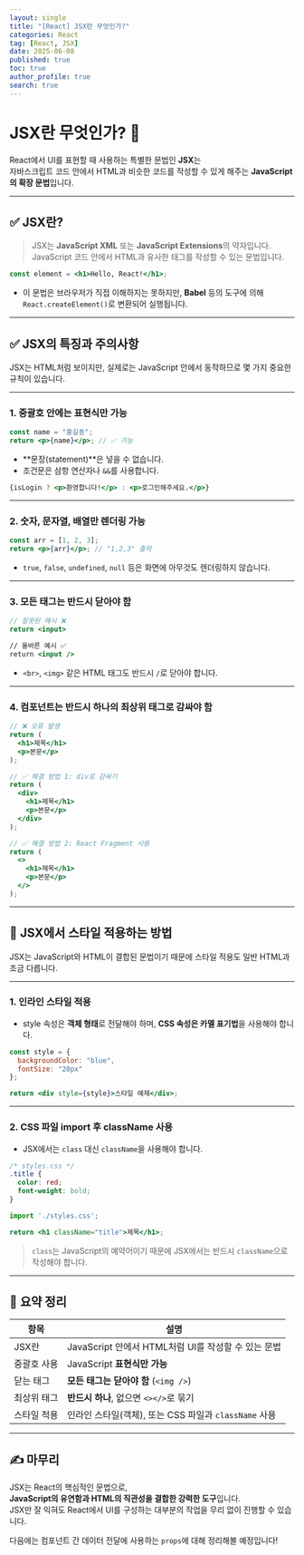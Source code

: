 ```yaml
---
layout: single
title: "[React] JSX란 무엇인가?"
categories: React
tag: [React, JSX]
date: 2025-06-08
published: true
toc: true
author_profile: true
search: true
---
```


# JSX란 무엇인가? 🧩

React에서 UI를 표현할 때 사용하는 특별한 문법인 **JSX**는  
자바스크립트 코드 안에서 HTML과 비슷한 코드를 작성할 수 있게 해주는 **JavaScript의 확장 문법**입니다.

---

## ✅ JSX란?

> JSX는 **JavaScript XML** 또는 **JavaScript Extensions**의 약자입니다.  
> JavaScript 코드 안에서 HTML과 유사한 태그를 작성할 수 있는 문법입니다.

```jsx
const element = <h1>Hello, React!</h1>;
```

- 이 문법은 브라우저가 직접 이해하지는 못하지만, **Babel** 등의 도구에 의해 `React.createElement()`로 변환되어 실행됩니다.

---

## ✅ JSX의 특징과 주의사항

JSX는 HTML처럼 보이지만, 실제로는 JavaScript 안에서 동작하므로 몇 가지 중요한 규칙이 있습니다.

---

### 1. 중괄호 안에는 표현식만 가능

```jsx
const name = "홍길동";
return <p>{name}</p>; // ✅ 가능
```

- **문장(statement)**은 넣을 수 없습니다.
- 조건문은 삼항 연산자나 `&&`를 사용합니다.

```jsx
{isLogin ? <p>환영합니다!</p> : <p>로그인해주세요.</p>}
```

---

### 2. 숫자, 문자열, 배열만 렌더링 가능

```jsx
const arr = [1, 2, 3];
return <p>{arr}</p>; // "1,2,3" 출력
```

- `true`, `false`, `undefined`, `null` 등은 화면에 아무것도 렌더링하지 않습니다.

---

### 3. 모든 태그는 반드시 닫아야 함

```jsx
// 잘못된 예시 ❌
return <input>

// 올바른 예시 ✅
return <input />
```

- `<br>`, `<img>` 같은 HTML 태그도 반드시 `/`로 닫아야 합니다.

---

### 4. 컴포넌트는 반드시 하나의 최상위 태그로 감싸야 함

```jsx
// ❌ 오류 발생
return (
  <h1>제목</h1>
  <p>본문</p>
);

// ✅ 해결 방법 1: div로 감싸기
return (
  <div>
    <h1>제목</h1>
    <p>본문</p>
  </div>
);

// ✅ 해결 방법 2: React Fragment 사용
return (
  <>
    <h1>제목</h1>
    <p>본문</p>
  </>
);
```

---

## 🎨 JSX에서 스타일 적용하는 방법

JSX는 JavaScript와 HTML이 결합된 문법이기 때문에 스타일 적용도 일반 HTML과 조금 다릅니다.

---

### 1. 인라인 스타일 적용

- style 속성은 **객체 형태**로 전달해야 하며, **CSS 속성은 카멜 표기법**을 사용해야 합니다.

```jsx
const style = {
  backgroundColor: "blue",
  fontSize: "20px"
};

return <div style={style}>스타일 예제</div>;
```

---

### 2. CSS 파일 import 후 className 사용

- JSX에서는 `class` 대신 `className`을 사용해야 합니다.

```css
/* styles.css */
.title {
  color: red;
  font-weight: bold;
}
```

```jsx
import './styles.css';

return <h1 className="title">제목</h1>;
```

> `class`는 JavaScript의 예약어이기 때문에 JSX에서는 반드시 `className`으로 작성해야 합니다.

---

## 📌 요약 정리

| 항목 | 설명 |
|------|------|
| JSX란 | JavaScript 안에서 HTML처럼 UI를 작성할 수 있는 문법 |
| 중괄호 사용 | JavaScript **표현식만 가능** |
| 닫는 태그 | **모든 태그는 닫아야 함** (`<img />`) |
| 최상위 태그 | **반드시 하나**, 없으면 `<></>`로 묶기 |
| 스타일 적용 | 인라인 스타일(객체), 또는 CSS 파일과 `className` 사용 |

---

## ✍️ 마무리

JSX는 React의 핵심적인 문법으로,  
**JavaScript의 유연함과 HTML의 직관성을 결합한 강력한 도구**입니다.  
JSX만 잘 익혀도 React에서 UI를 구성하는 대부분의 작업을 무리 없이 진행할 수 있습니다.

다음에는 컴포넌트 간 데이터 전달에 사용하는 `props`에 대해 정리해볼 예정입니다!
